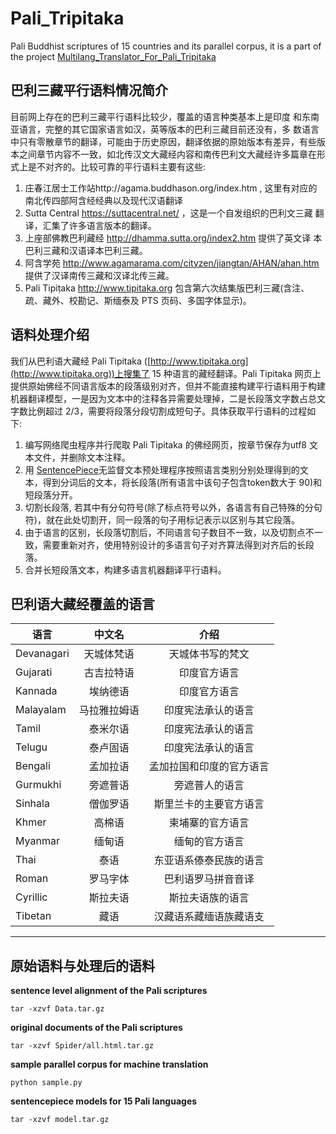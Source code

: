 # Pali_Tripitaka

Pali Buddhist scriptures of 15 countries and its parallel corpus,
it is a part of the project [Multilang_Translator_For_Pali_Tripitaka](https://github.com/x39826/Multilang_Translator_For_Pali_Tripitaka)

## 巴利三藏平行语料情况简介
目前网上存在的巴利三藏平行语料比较少，覆盖的语言种类基本上是印度 和东南亚语言，完整的其它国家语言如汉，英等版本的巴利三藏目前还没有，多 数语言中只有零散章节的翻译，可能由于历史原因，翻译依据的原始版本有差异，有些版本之间章节内容不一致，如北传汉文大藏经内容和南传巴利文大藏经许多篇章在形式上是不对齐的。比较可靠的平行语料主要有这些:
1. 庄春江居士工作站http://agama.buddhason.org/index.htm , 这里有对应的南北传四部阿含经经典以及现代汉语翻译
2. Sutta Central https://suttacentral.net/ ，这是一个自发组织的巴利文三藏 翻译，汇集了许多语言版本的翻译。
3. 上座部佛教巴利藏经 http://dhamma.sutta.org/index2.htm 提供了英文译 本巴利三藏和汉语译本巴利三藏。
4. 阿含学苑 http://www.agamarama.com/cityzen/jiangtan/AHAN/ahan.htm 提供了汉译南传三藏和汉译北传三藏。
5. Pali Tipiṭaka http://www.tipitaka.org 包含第六次结集版巴利三藏(含注、 疏、藏外、校勘记、斯缅泰及 PTS 页码、多国字体显示)。

## 语料处理介绍
我们从巴利语大藏经 Pali Tipitaka ([http://www.tipitaka.org](http://www.tipitaka.org))上搜集了 15 种语言的藏经翻译。Pali Tipitaka 网页上提供原始佛经不同语言版本的段落级别对齐，但并不能直接构建平行语料用于构建机器翻译模型，一是因为文本中的注释各异需要处理掉，二是长段落文字数占总文字数比例超过 2/3，需要将段落分段切割成短句子。具体获取平行语料的过程如下:

1. 编写网络爬虫程序并行爬取 Pali Tipitaka 的佛经网页，按章节保存为utf8 文本文件，并删除文本注释。
2. 用 [SentencePiece](https://github.com/google/sentencepiece)无监督文本预处理程序按照语言类别分别处理得到的文本，得到分词后的文本，将长段落(所有语言中该句子包含token数大于 90)和短段落分开。
3. 切割长段落, 若其中有分句符号(除了标点符号以外，各语言有自己特殊的分句符)，就在此处切割开，同一段落的句子用标记表示以区别与其它段落。
4. 由于语言的区别，长段落切割后，不同语言句子数目不一致，以及切割点不一致，需要重新对齐，使用特别设计的多语言句子对齐算法得到对齐后的长段落。
5. 合并长短段落文本，构建多语言机器翻译平行语料。
 
巴利语大藏经覆盖的语言
--------------------------------------
语言        | 中文名      | 介绍  
---------- | :--------:  | :-------------:
Devanagari | 天城体梵语   | 天城体书写的梵文         
Gujarati   | 古吉拉特语   | 印度官方语言             
Kannada    | 埃纳德语     | 印度官方语言             
Malayalam  | 马拉雅拉姆语 | 印度宪法承认的语言       
Tamil      | 泰米尔语     | 印度宪法承认的语言       
Telugu     | 泰卢固语     | 印度宪法承认的语言       
Bengali    | 孟加拉语     | 孟加拉国和印度的官方语言 
Gurmukhi   | 旁遮普语     | 旁遮普人的语言           
Sinhala    | 僧伽罗语     | 斯里兰卡的主要官方语言   
Khmer      | 高棉语       | 柬埔寨的官方语言         
Myanmar    | 缅甸语       | 缅甸的官方语言           
Thai       | 泰语         | 东亚语系傣泰民族的语言   
Roman      | 罗马字体     | 巴利语罗马拼音音译       
Cyrillic   | 斯拉夫语     | 斯拉夫语族的语言         
Tibetan    | 藏语         | 汉藏语系藏缅语族藏语支   

-------------------------------

## 原始语料与处理后的语料

**sentence level alignment of the Pali scriptures**
```
tar -xzvf Data.tar.gz
```

**original documents of the Pali scriptures**
```
tar -xzvf Spider/all.html.tar.gz
```

**sample parallel corpus for machine translation**
```
python sample.py
```
**sentencepiece models for 15 Pali languages**
```
tar -xzvf model.tar.gz
```






